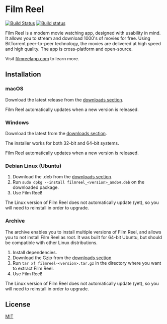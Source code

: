 # Film Reel

[![Build Status](https://travis-ci.org/Kirpal/filmreel.svg?branch=master)](https://travis-ci.org/Kirpal/filmreel) [![Build status](https://ci.appveyor.com/api/projects/status/nv4j8909e4ywdhcr?svg=true)](https://ci.appveyor.com/project/Kirpal/filmreel)

Film Reel is a modern movie watching app, designed with usability in mind. It allows you to stream and download 1000's of movies for free. Using BitTorrent peer-to-peer technology, the movies are delivered at high speed and high quality. The app is cross-platform and open-source.

Visit [filmreelapp.com](https://filmreelapp.com) to learn more.

## Installation

### macOS

Download the latest release from the [downloads section](https://filmreelapp.com/#downloads).

Film Reel automatically updates when a new version is released.

### Windows

Download the latest from the [downloads section](https://filmreelapp.com/#downloads).

The installer works for both 32-bit and 64-bit systems.

Film Reel automatically updates when a new version is released.

### Debian Linux (Ubuntu)

1. Download the .deb from the [downloads section](https://filmreelapp.com/#downloads).
2. Run `sudo dpkg --install filmreel_<version>_amd64.deb` on the downloaded package.
3. Use Film Reel!

The Linux version of Film Reel does not automatically update (yet), so you will need to reinstall in order to upgrade.

### Archive

The archive enables you to install multiple versions of Film Reel, and allows you to not install Film Reel as root. It was built for 64-bit Ubuntu, but should be compatible with other Linux distributions.

1. Install dependencies.
2. Download the Gzip from the [downloads section](https://filmreelapp.com/#downloads)
3. Run `tar xf filmreel-<version>.tar.gz` in the directory where you want to extract Film Reel.
4. Use Film Reel!

The Linux version of Film Reel does not automatically update (yet), so you will need to reinstall in order to upgrade.

## License

[MIT](https://github.com/kirpal/filmreel/blob/master/LICENSE)
